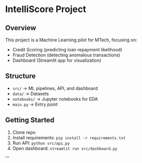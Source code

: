 # IntelliScore Project

## Overview

This project is a Machine Learning pilot for MTech, focusing on:

- Credit Scoring (predicting loan repayment likelihood)
- Fraud Detection (detecting anomalous transactions)
- Dashboard (Streamlit app for visualization)

## Structure

- `src/` → ML pipelines, API, and dashboard
- `data/` → Datasets
- `notebooks/` → Jupyter notebooks for EDA
- `main.py` → Entry point

## Getting Started

1. Clone repo
2. Install requirements: `pip install -r requirements.txt`
3. Run API: `python src/api.py`
4. Open dashboard: `streamlit run src/dashboard.py`

'''
